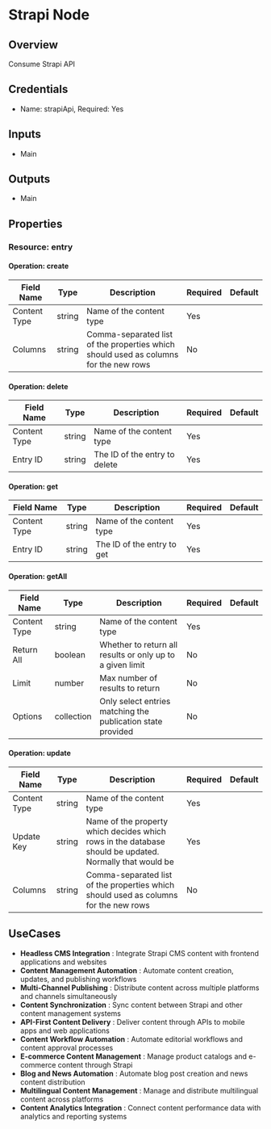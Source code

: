 # Strapi Node

## Overview

Consume Strapi API

## Credentials

- Name: strapiApi, Required: Yes

## Inputs

- Main

## Outputs

- Main

## Properties

### Resource: entry

#### Operation: create

| Field Name | Type | Description | Required | Default |
|---|---|---|---|---|
| Content Type | string | Name of the content type | Yes |  |
| Columns | string | Comma-separated list of the properties which should used as columns for the new rows | No |  |

#### Operation: delete

| Field Name | Type | Description | Required | Default |
|---|---|---|---|---|
| Content Type | string | Name of the content type | Yes |  |
| Entry ID | string | The ID of the entry to delete | Yes |  |

#### Operation: get

| Field Name | Type | Description | Required | Default |
|---|---|---|---|---|
| Content Type | string | Name of the content type | Yes |  |
| Entry ID | string | The ID of the entry to get | Yes |  |

#### Operation: getAll

| Field Name | Type | Description | Required | Default |
|---|---|---|---|---|
| Content Type | string | Name of the content type | Yes |  |
| Return All | boolean | Whether to return all results or only up to a given limit | No |  |
| Limit | number | Max number of results to return | No |  |
| Options | collection | Only select entries matching the publication state provided | No |  |

#### Operation: update

| Field Name | Type | Description | Required | Default |
|---|---|---|---|---|
| Content Type | string | Name of the content type | Yes |  |
| Update Key | string | Name of the property which decides which rows in the database should be updated. Normally that would be  | Yes |  |
| Columns | string | Comma-separated list of the properties which should used as columns for the new rows | No |  |

## UseCases

- **Headless CMS Integration** : Integrate Strapi CMS content with frontend applications and websites
- **Content Management Automation** : Automate content creation, updates, and publishing workflows
- **Multi-Channel Publishing** : Distribute content across multiple platforms and channels simultaneously
- **Content Synchronization** : Sync content between Strapi and other content management systems
- **API-First Content Delivery** : Deliver content through APIs to mobile apps and web applications
- **Content Workflow Automation** : Automate editorial workflows and content approval processes
- **E-commerce Content Management** : Manage product catalogs and e-commerce content through Strapi
- **Blog and News Automation** : Automate blog post creation and news content distribution
- **Multilingual Content Management** : Manage and distribute multilingual content across platforms
- **Content Analytics Integration** : Connect content performance data with analytics and reporting systems

